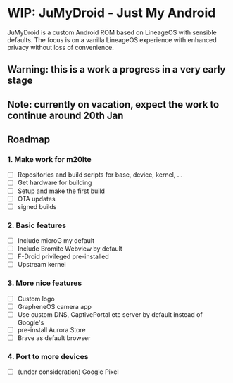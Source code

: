 
# WIP: JuMyDroid - Just My Android

JuMyDroid is a custom Android ROM based on LineageOS with sensible defaults.
The focus is on a vanilla LineageOS experience with enhanced privacy without loss of convenience.

## Warning: this is a work a progress in a very early stage

## Note: currently on vacation, expect the work to continue around 20th Jan

## Roadmap

### 1. Make work for m20lte

 - [ ] Repositories and build scripts for base, device, kernel, ...
 - [ ] Get hardware for building
 - [ ] Setup and make the first build
 - [ ] OTA updates
 - [ ] signed builds

### 2. Basic features

 - [ ] Include microG my default
 - [ ] Include Bromite Webview by default
 - [ ] F-Droid privileged pre-installed
 - [ ] Upstream kernel

### 3. More nice features

 - [ ] Custom logo
 - [ ] GrapheneOS camera app
 - [ ] Use custom DNS, CaptivePortal etc server by default instead of Google's
 - [ ] pre-install Aurora Store
 - [ ] Brave as default browser

### 4. Port to more devices

 - [ ] (under consideration) Google Pixel
